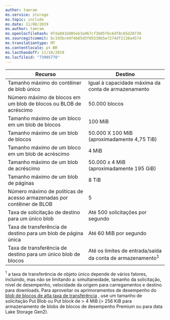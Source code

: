 ```yaml
---
author: tamram
ms.service: storage
ms.topic: include
ms.date: 11/08/2019
ms.author: tamram
ms.openlocfilehash: 0fda881b805eb3a967cf3b05f6c6df8c65d20730
ms.sourcegitcommit: bc193bc4df4b85d3f05538b5e7274df2138a4574
ms.translationtype: MT
ms.contentlocale: pt-BR
ms.lasthandoff: 11/10/2019
ms.locfileid: "73905770"
---
```

| Recurso | Destino        |
|----------|---------------|
| Tamanho máximo do contêiner de blob único | Igual à capacidade máxima da conta de armazenamento |
| Número máximo de blocos em um blob de blocos ou BLOB de acréscimo | 50.000 blocos |
| Tamanho máximo de um bloco em um blob de blocos | 100 MiB |
| Tamanho máximo de um blob de blocos | 50.000 X 100 MiB (aproximadamente 4,75 TiB) |
| Tamanho máximo de um bloco em um blob de acréscimo | 4 MiB |
| Tamanho máximo de um blob de acréscimo | 50.000 x 4 MiB (aproximadamente 195 GiB) |
| Tamanho máximo de um blob de páginas | 8 TiB |
| Número máximo de políticas de acesso armazenadas por contêiner de BLOB | 5 |
|Taxa de solicitação de destino para um único blob | Até 500 solicitações por segundo |
|Taxa de transferência de destino para um blob de página única | Até 60 MiB por segundo |
|Taxa de transferência de destino para um único blob de blocos |Até os limites de entrada/saída da conta de armazenamento<sup>1</sup> |

<sup>1</sup> a taxa de transferência de objeto único depende de vários fatores, incluindo, mas não se limitando a: simultaneidade, tamanho da solicitação, nível de desempenho, velocidade da origem para carregamentos e destino para downloads. Para aproveitar os aprimoramentos de desempenho do [blob de blocos de alta taxa de transferência](https://azure.microsoft.com/blog/high-throughput-with-azure-blob-storage/) , use um tamanho de solicitação Put Blob ou Put block de > 4 MiB (> 256 KiB para armazenamento de blobs de blocos de desempenho Premium ou para data Lake Storage Gen2).

